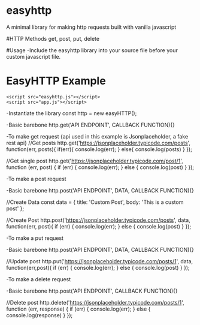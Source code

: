 # easyhttp
A minimal library for making http requests built with vanilla javascript

#HTTP Methods
get,
post,
put,
delete

#Usage
-Include the easyhttp library into your source file before your custom javascript file.
  <body>
    <h1>EasyHTTP Example</h1>

    <script src="easyhttp.js"></script>
    <script src="app.js"></script>
  </body> 

-Instantiate the library
const http = new easyHTTP();

-Basic barebone
http.get('API ENDPOINT', CALLBACK FUNCTION){}

-To make get request {api used in this example is Jsonplaceholder, a fake rest api}
//Get posts
 http.get('https://jsonplaceholder.typicode.com/posts', function(err, posts){
  if(err){
    console.log(err);
  } else{
    console.log(posts)
  }
 });

//Get single post
 http.get('https://jsonplaceholder.typicode.com/post/1', function (err, post) {
   if (err) {
     console.log(err);
   } else {
     console.log(post)
   }
 });


 -To make a post request

-Basic barebone
http.post('API ENDPOINT', DATA, CALLBACK FUNCTION){}

 //Create Data
const data = {
  title: 'Custom Post',
  body: 'This is a custom post'
};

//Create Post
 http.post('https://jsonplaceholder.typicode.com/posts', data, function(err, post){
   if (err) {
     console.log(err);
   } else {
     console.log(post)
   }
 });


-To make a put request

-Basic barebone
http.post('API ENDPOINT', DATA, CALLBACK FUNCTION){}

//Update post
 http.put('https://jsonplaceholder.typicode.com/posts/1', data, function(err,post){
   if (err) {
     console.log(err);
   } else {
     console.log(post)
   }
 });


-To make a delete request

-Basic barebone
http.post('API ENDPOINT', CALLBACK FUNCTION){}

//Delete post
http.delete('https://jsonplaceholder.typicode.com/posts/1', function (err, response) {
  if (err) {
    console.log(err);
  } else {
    console.log(response)
  }
});
